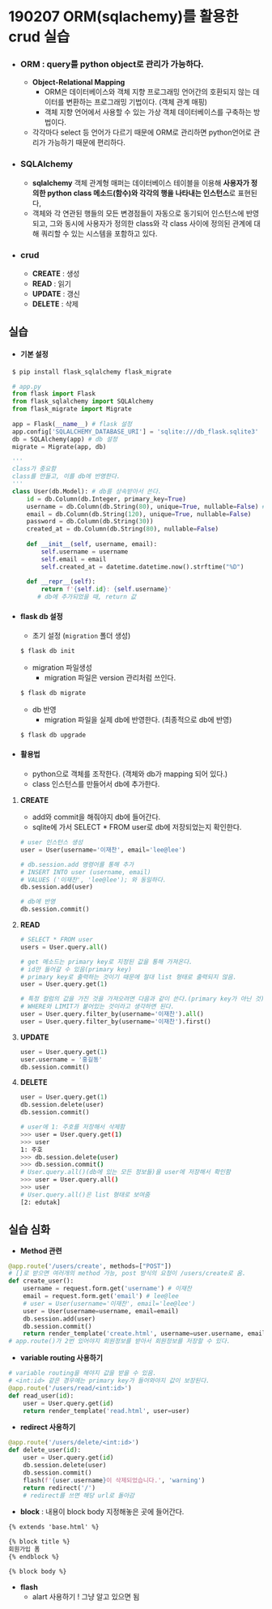 # 190207 ORM(sqlachemy)를 활용한 crud 실습

* ### ORM : query를 python object로 관리가 가능하다.

  * **Object-Relational Mapping**
    * ORM은 데이터베이스와 객체 지향 프로그래밍 언어간의 호환되지 않는 데이터를 변환하는 프로그래밍 기법이다. (객체 관계 매핑)
    * 객체 지향 언어에서 사용할 수 있는 가상 객체 데이터베이스를 구축하는 방법이다.
  * 각각마다 select 등 언어가 다르기 때문에 ORM로 관리하면 python언어로 관리가 가능하기 때문에 편리하다.

* ### SQLAlchemy 

  * **sqlalchemy** 객체 관계형 매퍼는 데이터베이스 테이블을 이용해 **사용자가 정의한 python class 메소드(함수)와 각각의 행을 나타내는 인스턴스**로 표현된다,
  * 객체와 각 연관된 행들의 모든 변경점들이 자동으로 동기되어 인스턴스에 반영되고, 그와 동시에 사용자가 정의한 class와 각 class 사이에 정의된 관계에 대해 쿼리할 수 있는 시스템을 포함하고 있다.

* ### crud

  * **CREATE** : 생성
  * **READ** : 읽기
  * **UPDATE** : 갱신
  * **DELETE** : 삭제



## 실습

* #### 기본 설정

```bash
 $ pip install flask_sqlalchemy flask_migrate
```

```python
 # app.py
 from flask import Flask
 from flask_sqlalchemy import SQLAlchemy
 from flask_migrate import Migrate
 
 app = Flask(__name__) # flask 설정
 app.config['SQLALCHEMY_DATABASE_URI'] = 'sqlite:///db_flask.sqlite3'
 db = SQLAlchemy(app) # db 설정
 migrate = Migrate(app, db)
```

```python
 '''
 class가 중요함 
 class를 만들고, 이를 db에 반영한다.
 '''
 class User(db.Model): # db를 상속받아서 쓴다.
     id = db.Column(db.Integer, primary_key=True)
     username = db.Column(db.String(80), unique=True, nullable=False) # not null 조건
     email = db.Column(db.String(120), unique=True, nullable=False)
     password = db.Column(db.String(30))
     created_at = db.Column(db.String(80), nullable=False)
     
     def __init__(self, username, email):
         self.username = username
         self.email = email
         self.created_at = datetime.datetime.now().strftime("%D")
         
     def __repr__(self):
         return f'{self.id}: {self.username}'
        # db에 추가되었을 때, return 값
```



* #### flask db 설정

  * 초기 설정 (`migration` 폴더 생성)

  ```bash
  $ flask db init
  ```

  * migration 파일생성
    * migration 파일은 version 관리처럼 쓰인다.

  ```bash
  $ flask db migrate
  ```

  * db 반영
    * migration 파일을 실제 db에 반영한다. (최종적으로 db에 반영)

  ```bash
  $ flask db upgrade
  ```



* #### 활용법 

  * python으로 객체를 조작한다. (객체와 db가 mapping 되어 있다.)
  * class 인스턴스를 만들어서 db에 추가한다.

1. **CREATE**

   * add와 commit을 해줘야지 db에 들어간다.
   * sqlite에 가서 SELECT * FROM user로 db에 저장되었는지 확인한다.

   ```python
   # user 인스턴스 생성
   user = User(username='이재찬', email='lee@lee')
   
   # db.session.add 명령어를 통해 추가
   # INSERT INTO user (username, email)
   # VALUES ('이재찬', 'lee@lee'); 와 동일하다.
   db.session.add(user)
   
   # db에 반영
   db.session.commit()
   ```

2. **READ**

   ```python
   # SELECT * FROM user
   users = User.query.all()
   
   # get 메소드는 primary key로 지정된 값을 통해 가져온다.
   # id만 들어갈 수 있음(primary key)
   # primary key로 출력하는 것이기 때문에 절대 list 형태로 출력되지 않음.
   user = User.query.get(1)
   
   # 특정 컬럼의 값을 가진 것을 가져오려면 다음과 같이 쓴다.(primary key가 아닌 것)
   # WHERE와 LIMIT가 붙어있는 것이라고 생각하면 된다.
   user = User.query.filter_by(username='이재찬').all()
   user = User.query.filter_by(username='이재찬').first()
   ```

3. **UPDATE**

   ```python
   user = User.query.get(1)
   user.username = '홍길동'
   db.session.commit()
   ```

4. **DELETE**

   ```python
   user = User.query.get(1)
   db.session.delete(user)
   db.session.commit()
   ```

   ```bash
   # user에 1: 주호를 저장해서 삭제함
   >>> user = User.query.get(1) 
   >>> user
   1: 주호
   >>> db.session.delete(user)
   >>> db.session.commit()
   # User.query.all()(db에 있는 모든 정보들)을 user에 저장해서 확인함
   >>> user = User.query.all()
   >>> user
   # User.query.all()은 list 형태로 보여줌 
   [2: edutak]
   ```


## 실습 심화

* **Method 관련**

```python
@app.route('/users/create', methods=["POST"]) 
# []로 받으면 여러개의 method 가능, post 방식의 요청이 /users/create로 옴.
def create_user():
    username = request.form.get('username') # 이재찬
    email = request.form.get('email') # lee@lee
    # user = User(username='이재찬', email='lee@lee')
    user = User(username=username, email=email)
    db.session.add(user)
    db.session.commit()
    return render_template('create.html', username=user.username, email=user.email)
# app.route()가 2번 있어야지 회원정보를 받아서 회원정보를 저장할 수 있다.
```



* **variable routing 사용하기**

```python
# variable routing을 해야지 값을 받을 수 있음. 
# <int:id> 같은 경우에는 primary key가 들어와야지 값이 보장된다.
@app.route('/users/read/<int:id>')
def read_user(id):
    user = User.query.get(id)
    return render_template('read.html', user=user)
```



* **redirect 사용하기**


```python
@app.route('/users/delete/<int:id>')
def delete_user(id):
    user = User.query.get(id)
    db.session.delete(user)
    db.session.commit()
    flash(f'{user.username}이 삭제되었습니다.', 'warning')
    return redirect('/') 
	# redirect를 쓰면 해당 url로 돌아감
```



* **block** :  내용이 block body 지정해놓은 곳에 들어간다.

```html
{% extends 'base.html' %}

{% block title %}
회원가입 폼
{% endblock %}

{% block body %}
```



* **flash**
  * alart 사용하기 ! 그냥 알고 있으면 됨

